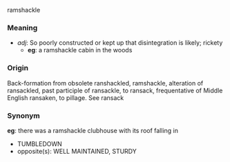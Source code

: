 ramshackle
### Meaning
+ _adj_: So poorly constructed or kept up that disintegration is likely; rickety
    + __eg__: a ramshackle cabin in the woods

### Origin

Back-formation from obsolete ranshackled, ramshackle, alteration of ransackled, past participle of ransackle, to ransack, frequentative of Middle English ransaken, to pillage. See ransack

### Synonym

__eg__: there was a ramshackle clubhouse with its roof falling in

+ TUMBLEDOWN
+ opposite(s): WELL MAINTAINED, STURDY


